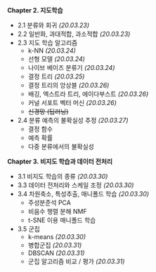 __Chapter 2. 지도학습__
* 2.1 분류와 회귀 _(20.03.23)_
* 2.2 일반화, 과대적합, 과소적합 _(20.03.23)_
* 2.3 지도 학습 알고리즘
  * k-NN _(20.03.24)_
  * 선형 모델 _(20.03.24)_
  * 나이브 베이즈 분류기 _(20.03.24)_
  * 결정 트리 _(20.03.25)_
  * 결정 트리의 앙상블 _(20.03.26)_
  * 배깅, 엑스트라 트리, 에이다부스트 _(20.03.26)_
  * 커널 서포트 벡터 머신 _(20.03.26)_
  * ~~신경망 (딥러닝)~~
* 2.4 분류 예측의 불확실성 추정 _(20.03.27)_
  * 결정 함수 
  * 예측 확률 
  * 다중 분류에서의 불확실성
  
__Chapter 3. 비지도 학습과 데이터 전처리__
* 3.1 비지도 학습의 종류 _(20.03.30)_
* 3.3 데이터 전처리와 스케일 조정 _(20.03.30)_
* 3.4 차원축소, 특성추출, 매니폴드 학습 _(20.03.30)_
  * 주성분준석 PCA
  * 비음수 행렬 분해 NMF
  * t-SNE 이용 매니폴드 학습
* 3.5 군집
  * k-means _(20.03.30)_
  * 병합군집 _(20.03.31)_
  * DBSCAN _(20.03.31)_
  * 군집 알고리즘 비교 / 평가 _(20.03.31)_

